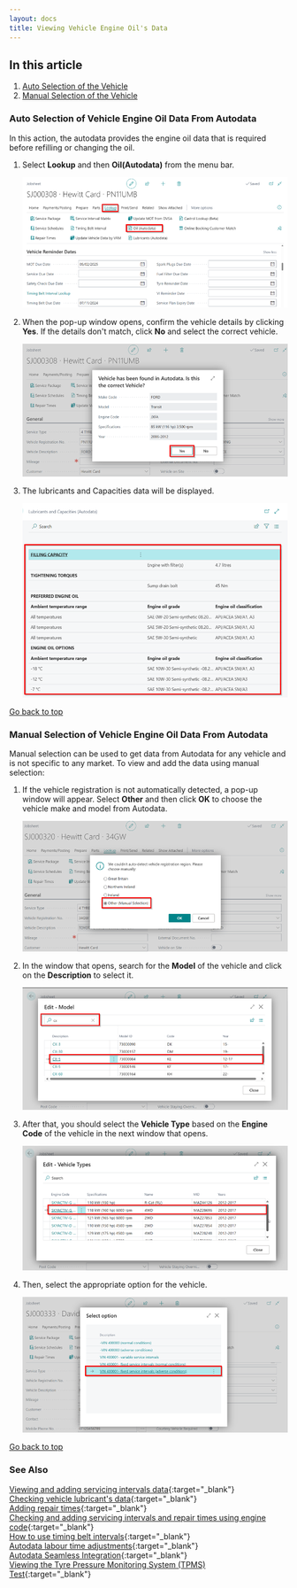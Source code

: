 ```yaml
---
layout: docs
title: Viewing Vehicle Engine Oil's Data
---
```


<a name="top"></a>

## In this article
1. [Auto Selection of the Vehicle](#auto-selection-of-the-vehicle)
2. [Manual Selection of the Vehicle](#manual-selection-of-the-vehicle)

### Auto Selection of Vehicle Engine Oil Data From Autodata
In this action, the autodata provides the engine oil data that is required before refilling or changing the oil.

1. Select **Lookup** and then **Oil(Autodata)** from the menu bar.

   ![](media/garagehive-autodata-oil-data1.png)

2. When the pop-up window opens, confirm the vehicle details by clicking **Yes**. If the details don't match, click **No** and select the correct vehicle.

   ![](media/garagehive-autodata-repair-times3.png)

3. The lubricants and Capacities data will be displayed.

   ![](media/garagehive-autodata-oil-data3.png)

[Go back to top](#top)


### Manual Selection of Vehicle Engine Oil Data From Autodata
Manual selection can be used to get data from Autodata for any vehicle and is not specific to any market. To view and add the data using manual selection:
1. If the vehicle registration is not automatically detected, a pop-up window will appear. Select **Other** and then click **OK** to choose the vehicle make and model from Autodata.

   ![](media/garagehive-autodata-repair-times2.png)

2. In the window that opens, search for the **Model** of the vehicle and click on the **Description** to select it.

   ![](media/garagehive-autodata-repair-times8.png)

3. After that, you should select the **Vehicle Type** based on the **Engine Code** of the vehicle in the next window that opens.

   ![](media/garagehive-autodata-repair-times9.png)

4. Then, select the appropriate option for the vehicle.

   ![](media/garagehive-autodata-repair-times10.png)

[Go back to top](#top)

### **See Also**

[Viewing and adding servicing intervals data](garagehive-autodata-viewing-and-adding-servicing-intervals.html){:target="_blank"} \
[Checking vehicle lubricant's data](garagehive-autodata-checking-vehicle-lubricant-data.html){:target="_blank"} \
[Adding repair times](garagehive-autodata-adding-repair-times.html){:target="_blank"} \
[Checking and adding servicing intervals and repair times using engine code](garagehive-autodata-checking-servicing-intervals-and-adding-repair-times-using-engine-code.html){:target="_blank"} \
[How to use timing belt intervals](garagehive-timing-belt-intervals-how-to-use-timing-belt-intervals.html){:target="_blank"} \
[Autodata labour time adjustments](garagehive-autodata-labour-time-adjustment.html){:target="_blank"} \
[Autodata Seamless Integration](garagehive-autodata-seamless-integration.html){:target="_blank"} \
[Viewing the Tyre Pressure Monitoring System (TPMS) Test](garagehive-autodata-tpms.html){:target="_blank"}
